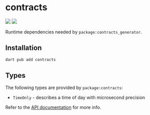 # contracts

[![](https://img.shields.io/pub/v/contracts.svg?logo=dart)](https://pub.dev/packages/contracts)
[![](https://github.com/leancodepl/contractsgenerator-dart/workflows/contracts-test/badge.svg)](https://github.com/leancodepl/contractsgenerator-dart/actions)

Runtime dependencies needed by `package:contracts_generator`.

## Installation

```sh
dart pub add contracts
```

## Types

The following types are provided by `package:contracts`:

- `TimeOnly` - describes a time of day with microsecond precision

Refer to the [API documentation](https://pub.dev/documentation/contracts/latest/) for more info.
